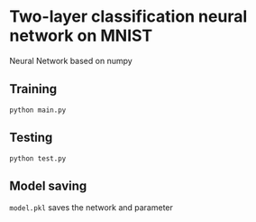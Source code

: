 # Two-layer classification neural network on MNIST
Neural Network based on numpy
## Training 
```linux
python main.py
```
## Testing
```linux
python test.py
```
## Model saving
`model.pkl` saves the network and parameter
